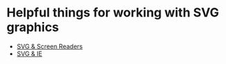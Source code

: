 # Helpful things for working with SVG graphics

- [SVG & Screen Readers](./svg_and_screen_readers.md)
- [SVG & IE](./svg_and_ie.md)
